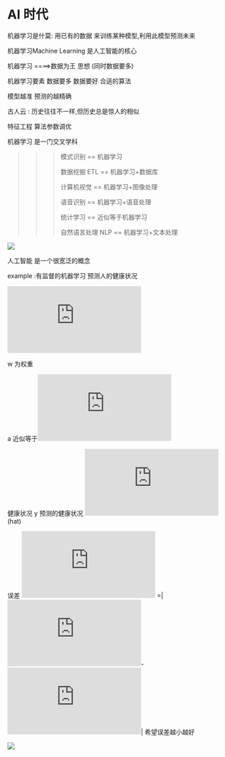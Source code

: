 # AI 时代

机器学习是什莫: 用已有的数据 来训练某种模型,利用此模型预测未来

机器学习Machine Learning 是人工智能的核心



机器学习  ====>数据为王 思想   (同时数据要多)   

机器学习要素  数据要多 数据要好  合适的算法  

 模型越准 预测的越精确

古人云 :  历史往往不一样,但历史总是惊人的相似	

特征工程  算法参数调优



机器学习 是一门交叉学科  

> > > 模式识别   == 机器学习
> > >
> > > 数据挖掘 ETL == 机器学习+数据库
> > >
> > > 计算机视觉 == 机器学习+图像处理
> > >
> > > 语音识别 == 机器学习+语音处理
> > >
> > > 统计学习  == 近似等于机器学习
> > >
> > > 自然语言处理 NLP  == 机器学习+文本处理



![](../../img/AI/relation.png)







人工智能 是一个很宽泛的概念



example :有监督的机器学习  预测人的健康状况  

![This is the rendered form of the equation. You can not edit this directly. Right click will give you the option to save the image, and in most browsers you can drag the image onto your desktop or another program.](http://latex.codecogs.com/gif.latex?y%20%3D%20ax&plus;b)

w  为权重 

a 近似等于![This is the rendered form of the equation. You can not edit this directly. Right click will give you the option to save the image, and in most browsers you can drag the image onto your desktop or another program.](http://latex.codecogs.com/gif.latex?%7Bw_%7B0%7D%7D%5E%7B%7D) 

健康状况 y   预测的健康状况  ![This is the rendered form of the equation. You can not edit this directly. Right click will give you the option to save the image, and in most browsers you can drag the image onto your desktop or another program.](http://latex.codecogs.com/gif.latex?%5Chat%7By%7D)   (hat) 

 误差 ![This is the rendered form of the equation. You can not edit this directly. Right click will give you the option to save the image, and in most browsers you can drag the image onto your desktop or another program.](http://latex.codecogs.com/gif.latex?%5Cepsilon) =| ![This is the rendered form of the equation. You can not edit this directly. Right click will give you the option to save the image, and in most browsers you can drag the image onto your desktop or another program.](http://latex.codecogs.com/gif.latex?%5Chat%7By%7D)-  ![This is the rendered form of the equation. You can not edit this directly. Right click will give you the option to save the image, and in most browsers you can drag the image onto your desktop or another program.](http://latex.codecogs.com/gif.latex?y)|  希望误差越小越好 





![](../../img/AI/supervised-learing.png)











